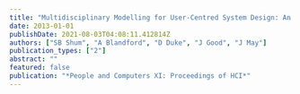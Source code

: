```yaml
---
title: "Multidisciplinary Modelling for User-Centred System Design: An Air-traffic"
date: 2013-01-01
publishDate: 2021-08-03T04:08:11.412814Z
authors: ["SB Shum", "A Blandford", "D Duke", "J Good", "J May"]
publication_types: ["2"]
abstract: ""
featured: false
publication: "*People and Computers XI: Proceedings of HCI*"
---
```


